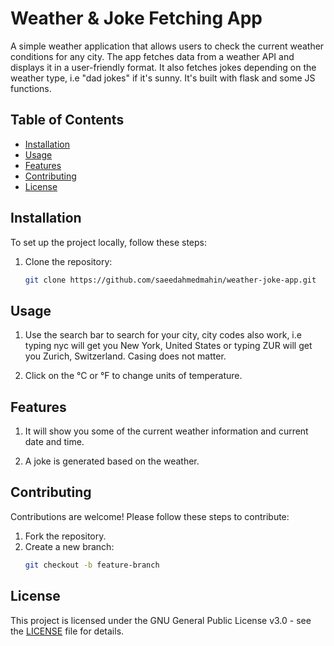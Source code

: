 # Weather & Joke Fetching App

A simple weather application that allows users to check the current weather conditions for any city. The app fetches data from a weather API and displays it in a user-friendly format. It also fetches jokes depending on the weather type, i.e "dad jokes" if it's sunny. It's built with flask and some JS functions.

## Table of Contents
- [Installation](#installation)
- [Usage](#usage)
- [Features](#features)
- [Contributing](#contributing)
- [License](#license)


## Installation

To set up the project locally, follow these steps:

1. Clone the repository:
   ```bash
   git clone https://github.com/saeedahmedmahin/weather-joke-app.git
   
## Usage

1. Use the search bar to search for your city, city codes also work, i.e typing nyc will get you New York, United States or typing ZUR will get you Zurich, Switzerland. Casing does not matter.

2. Click on the °C or °F to change units of temperature.

## Features 

1. It will show you some of the current weather information and current date and time.

2. A joke is generated based on the weather.

## Contributing

Contributions are welcome! Please follow these steps to contribute:

1. Fork the repository.
2. Create a new branch:
   ```bash
   git checkout -b feature-branch

## License

This project is licensed under the GNU General Public License v3.0 - see the [LICENSE](LICENSE) file for details.

